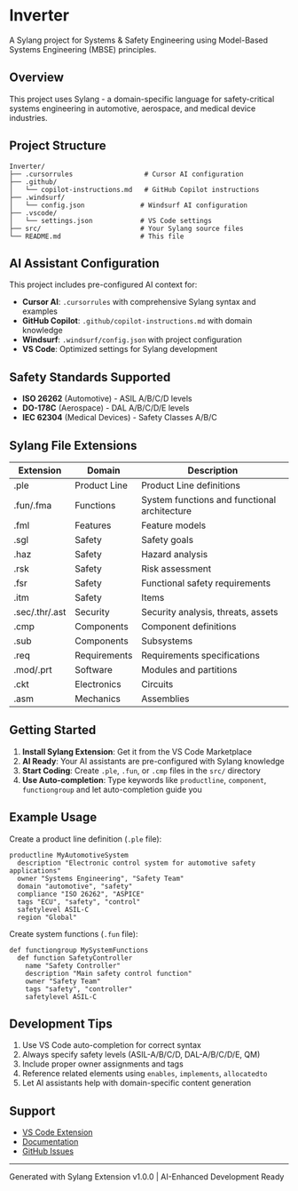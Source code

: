 # Inverter

A Sylang project for Systems & Safety Engineering using Model-Based Systems Engineering (MBSE) principles.

## Overview

This project uses Sylang - a domain-specific language for safety-critical systems engineering in automotive, aerospace, and medical device industries.

## Project Structure

```
Inverter/
├── .cursorrules                  # Cursor AI configuration
├── .github/
│   └── copilot-instructions.md   # GitHub Copilot instructions
├── .windsurf/
│   └── config.json              # Windsurf AI configuration
├── .vscode/
│   └── settings.json            # VS Code settings
├── src/                         # Your Sylang source files
└── README.md                    # This file
```

## AI Assistant Configuration

This project includes pre-configured AI context for:

- **Cursor AI**: `.cursorrules` with comprehensive Sylang syntax and examples
- **GitHub Copilot**: `.github/copilot-instructions.md` with domain knowledge  
- **Windsurf**: `.windsurf/config.json` with project configuration
- **VS Code**: Optimized settings for Sylang development

## Safety Standards Supported

- **ISO 26262** (Automotive) - ASIL A/B/C/D levels
- **DO-178C** (Aerospace) - DAL A/B/C/D/E levels  
- **IEC 62304** (Medical Devices) - Safety Classes A/B/C

## Sylang File Extensions

| Extension | Domain | Description |
|-----------|--------|-------------|
| .ple | Product Line | Product Line definitions |
| .fun/.fma | Functions | System functions and functional architecture |
| .fml | Features | Feature models |
| .sgl | Safety | Safety goals |
| .haz | Safety | Hazard analysis |
| .rsk | Safety | Risk assessment |
| .fsr | Safety | Functional safety requirements |
| .itm | Safety | Items |
| .sec/.thr/.ast | Security | Security analysis, threats, assets |
| .cmp | Components | Component definitions |
| .sub | Components | Subsystems |
| .req | Requirements | Requirements specifications |
| .mod/.prt | Software | Modules and partitions |
| .ckt | Electronics | Circuits |
| .asm | Mechanics | Assemblies |

## Getting Started

1. **Install Sylang Extension**: Get it from the VS Code Marketplace
2. **AI Ready**: Your AI assistants are pre-configured with Sylang knowledge
3. **Start Coding**: Create `.ple`, `.fun`, or `.cmp` files in the `src/` directory
4. **Use Auto-completion**: Type keywords like `productline`, `component`, `functiongroup` and let auto-completion guide you

## Example Usage

Create a product line definition (`.ple` file):

```sylang
productline MyAutomotiveSystem
  description "Electronic control system for automotive safety applications"
  owner "Systems Engineering", "Safety Team"
  domain "automotive", "safety"
  compliance "ISO 26262", "ASPICE"
  tags "ECU", "safety", "control"
  safetylevel ASIL-C
  region "Global"
```

Create system functions (`.fun` file):

```sylang
def functiongroup MySystemFunctions
  def function SafetyController
    name "Safety Controller"
    description "Main safety control function"
    owner "Safety Team"
    tags "safety", "controller"
    safetylevel ASIL-C
```

## Development Tips

1. Use VS Code auto-completion for correct syntax
2. Always specify safety levels (ASIL-A/B/C/D, DAL-A/B/C/D/E, QM)
3. Include proper owner assignments and tags
4. Reference related elements using `enables`, `implements`, `allocatedto`
5. Let AI assistants help with domain-specific content generation

## Support

- [VS Code Extension](https://marketplace.visualstudio.com/items?itemName=your-publisher.sylang)
- [Documentation](https://sylang.dev)
- [GitHub Issues](https://github.com/your-repo/sylang-extension/issues)

---

Generated with Sylang Extension v1.0.0 | AI-Enhanced Development Ready
